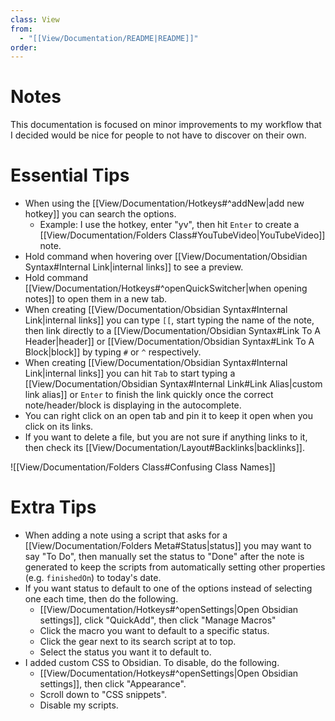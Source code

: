```yaml
---
class: View
from:
  - "[[View/Documentation/README|README]]"
order:
---
```

# Notes

This documentation is focused on minor improvements to my workflow that I decided would be nice for people to not have to discover on their own.

# Essential Tips

* When using the [[View/Documentation/Hotkeys#^addNew|add new hotkey]] you can search the options.
    * Example: I use the hotkey, enter "yv", then hit `Enter` to create a [[View/Documentation/Folders Class#YouTubeVideo|YouTubeVideo]] note.
* Hold command when hovering over [[View/Documentation/Obsidian Syntax#Internal Link|internal links]] to see a preview.
* Hold command [[View/Documentation/Hotkeys#^openQuickSwitcher|when opening notes]] to open them in a new tab.
* When creating [[View/Documentation/Obsidian Syntax#Internal Link|internal links]] you can type `[[`, start typing the name of the note, then link directly to a [[View/Documentation/Obsidian Syntax#Link To A Header|header]] or [[View/Documentation/Obsidian Syntax#Link To A Block|block]] by typing `#` or `^` respectively.
* When creating [[View/Documentation/Obsidian Syntax#Internal Link|internal links]] you can hit `Tab` to start typing a [[View/Documentation/Obsidian Syntax#Internal Link#Link Alias|custom link alias]] or `Enter` to finish the link quickly once the correct note/header/block is displaying in the autocomplete.
* You can right click on an open tab and pin it to keep it open when you click on its links.
* If you want to delete a file, but you are not sure if anything links to it, then check its [[View/Documentation/Layout#Backlinks|backlinks]].

![[View/Documentation/Folders Class#Confusing Class Names]]

# Extra Tips

- When adding a note using a script that asks for a [[View/Documentation/Folders Meta#Status|status]] you may want to say "To Do", then manually set the status to "Done" after the note is generated to keep the scripts from automatically setting other properties (e.g. `finishedOn`) to today's date.
- If you want status to default to one of the options instead of selecting one each time, then do the following.
    - [[View/Documentation/Hotkeys#^openSettings|Open Obsidian settings]], click "QuickAdd", then click "Manage Macros"
    - Click the macro you want to default to a specific status.
    - Click the gear next to its search script at to top.
    - Select the status you want it to default to.
- I added custom CSS to Obsidian. To disable, do the following.
    - [[View/Documentation/Hotkeys#^openSettings|Open Obsidian settings]], then click "Appearance".
    - Scroll down to "CSS snippets".
    - Disable my scripts.
